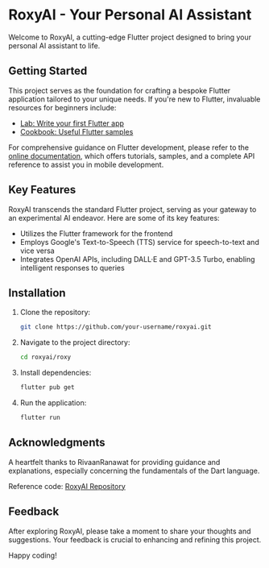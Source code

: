 # RoxyAI - Your Personal AI Assistant

Welcome to RoxyAI, a cutting-edge Flutter project designed to bring your personal AI assistant to life.

## Getting Started

This project serves as the foundation for crafting a bespoke Flutter application tailored to your unique needs. If you're new to Flutter, invaluable resources for beginners include:

- [Lab: Write your first Flutter app](https://docs.flutter.dev/get-started/codelab)
- [Cookbook: Useful Flutter samples](https://docs.flutter.dev/cookbook)

For comprehensive guidance on Flutter development, please refer to the [online documentation](https://docs.flutter.dev/), which offers tutorials, samples, and a complete API reference to assist you in mobile development.

## Key Features

RoxyAI transcends the standard Flutter project, serving as your gateway to an experimental AI endeavor. Here are some of its key features:

- Utilizes the Flutter framework for the frontend
- Employs Google's Text-to-Speech (TTS) service for speech-to-text and vice versa
- Integrates OpenAI APIs, including DALL·E and GPT-3.5 Turbo, enabling intelligent responses to queries

## Installation

1. Clone the repository:

   ```bash
   git clone https://github.com/your-username/roxyai.git
   ```

2. Navigate to the project directory:

   ```bash
   cd roxyai/roxy
   ```

3. Install dependencies:

   ```bash
   flutter pub get
   ```

4. Run the application:

   ```bash
   flutter run
   ```

## Acknowledgments

A heartfelt thanks to RivaanRanawat for providing guidance and explanations, especially concerning the fundamentals of the Dart language.

Reference code: [RoxyAI Repository](https://github.com/RivaanRanawat/voice_assistant/tree/master)

## Feedback

After exploring RoxyAI, please take a moment to share your thoughts and suggestions. Your feedback is crucial to enhancing and refining this project.

Happy coding!
